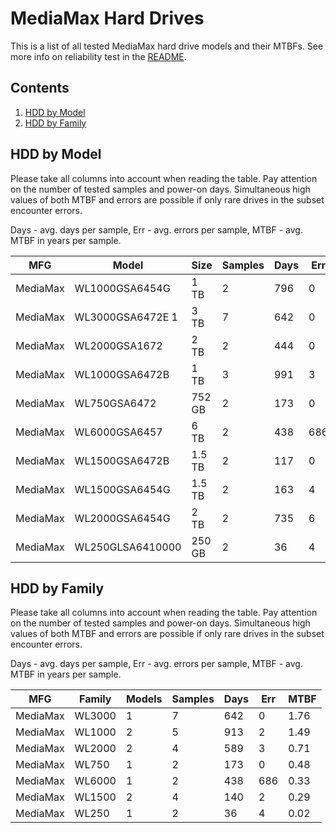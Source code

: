 MediaMax Hard Drives
====================

This is a list of all tested MediaMax hard drive models and their MTBFs. See more
info on reliability test in the [README](https://github.com/linuxhw/SMART).

Contents
--------

1. [ HDD by Model  ](#hdd-by-model)
2. [ HDD by Family ](#hdd-by-family)

HDD by Model
------------

Please take all columns into account when reading the table. Pay attention on the
number of tested samples and power-on days. Simultaneous high values of both MTBF
and errors are possible if only rare drives in the subset encounter errors.

Days - avg. days per sample,
Err  - avg. errors per sample,
MTBF - avg. MTBF in years per sample.

| MFG       | Model              | Size   | Samples | Days  | Err   | MTBF |
|-----------|--------------------|--------|---------|-------|-------|------|
| MediaMax  | WL1000GSA6454G     | 1 TB   | 2       | 796   | 0     | 2.18   |
| MediaMax  | WL3000GSA6472E 1   | 3 TB   | 7       | 642   | 0     | 1.76   |
| MediaMax  | WL2000GSA1672      | 2 TB   | 2       | 444   | 0     | 1.22   |
| MediaMax  | WL1000GSA6472B     | 1 TB   | 3       | 991   | 3     | 1.04   |
| MediaMax  | WL750GSA6472       | 752 GB | 2       | 173   | 0     | 0.48   |
| MediaMax  | WL6000GSA6457      | 6 TB   | 2       | 438   | 686   | 0.33   |
| MediaMax  | WL1500GSA6472B     | 1.5 TB | 2       | 117   | 0     | 0.32   |
| MediaMax  | WL1500GSA6454G     | 1.5 TB | 2       | 163   | 4     | 0.25   |
| MediaMax  | WL2000GSA6454G     | 2 TB   | 2       | 735   | 6     | 0.21   |
| MediaMax  | WL250GLSA6410000   | 250 GB | 2       | 36    | 4     | 0.02   |

HDD by Family
-------------

Please take all columns into account when reading the table. Pay attention on the
number of tested samples and power-on days. Simultaneous high values of both MTBF
and errors are possible if only rare drives in the subset encounter errors.

Days - avg. days per sample,
Err  - avg. errors per sample,
MTBF - avg. MTBF in years per sample.

| MFG       | Family                 | Models | Samples | Days  | Err   | MTBF |
|-----------|------------------------|--------|---------|-------|-------|------|
| MediaMax  | WL3000                 | 1      | 7       | 642   | 0     | 1.76   |
| MediaMax  | WL1000                 | 2      | 5       | 913   | 2     | 1.49   |
| MediaMax  | WL2000                 | 2      | 4       | 589   | 3     | 0.71   |
| MediaMax  | WL750                  | 1      | 2       | 173   | 0     | 0.48   |
| MediaMax  | WL6000                 | 1      | 2       | 438   | 686   | 0.33   |
| MediaMax  | WL1500                 | 2      | 4       | 140   | 2     | 0.29   |
| MediaMax  | WL250                  | 1      | 2       | 36    | 4     | 0.02   |
